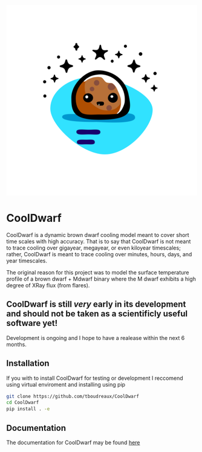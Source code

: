 ![Cool Dwarf Logo](assets/logo/logo-large.png)
# CoolDwarf

CoolDwarf is a dynamic brown dwarf cooling model meant to cover short time scales with high accuracy. That is to say 
that CoolDwarf is not meant to trace cooling over gigayear, megayear, or even kiloyear timescales; rather, CoolDwarf is meant
to trace cooling over minutes, hours, days, and year timescales. 

The original reason for this project was to model the surface temperature profile of a brown dwarf + Mdwarf binary where
the M dwarf exhibits a high degree of XRay flux (from flares).


## CoolDwarf is still *very* early in its development and should not be taken as a scientificly useful software yet!

Development is ongoing and I hope to have a realease within the next 6 months. 

## Installation
If you with to install CoolDwarf for testing or development I reccomend using virtual enviroment and installing
using pip

```bash
git clone https://github.com/tboudreaux/CoolDwarf
cd CoolDwarf
pip install . -e 
```

## Documentation
The documentation for CoolDwarf may be found <a href="https://tboudreaux.github.io/CoolDwarf/">here</a>

